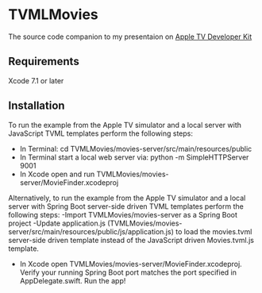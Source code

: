 # TVMLMovies
The source code companion to my presentaion on [Apple TV Developer Kit](http://bit.ly/apple-tv)

## Requirements 
Xcode 7.1 or later

## Installation
To run the example from the Apple TV simulator and a local server with JavaScript TVML templates perform the following steps:
- In Terminal: cd TVMLMovies/movies-server/src/main/resources/public
- In Terminal start a local web server via: python -m SimpleHTTPServer 9001
- In Xcode open and run TVMLMovies/movies-server/MovieFinder.xcodeproj

Alternatively, to run the example from the Apple TV simulator and a local server with Spring Boot server-side driven TVML templates perform the following steps:
-Import TVMLMovies/movies-server as a Spring Boot project
-Update application.js (TVMLMovies/movies-server/src/main/resources/public/js/application.js) to load the movies.tvml server-side driven template instead of the JavaScript driven Movies.tvml.js template.
- In Xcode open TVMLMovies/movies-server/MovieFinder.xcodeproj.  Verify your running Spring Boot port matches the port specified in AppDelegate.swift.  Run the app!
